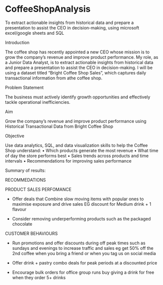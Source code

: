 # CoffeeShopAnalysis
To extract actionable insights from historical data and prepare a presentation to assist the CEO in decision-making, using microsoft excel/google sheets and SQL

Introduction

The coffee shop has recently appointed a new CEO whose mission is to grow the company’s revenue and improve product performance. My role, as a Junior Data Analyst, is to extract actionable insights from historical data and prepare a presentation to assist the CEO in decision-making. I will be using a dataset titled “Bright Coffee Shop Sales”, which captures daily transactional information from athe coffee shop.

Problem Statement

The business must actively identify growth opportunities and effectively tackle operational inefficiencies.

Aim

Grow the company’s revenue and improve product performance using Historical Transactional Data from Bright Coffee Shop

Objective

Use data analytics, SQL, and data visualization skills to help the Coffee Shop understand:
• Which products generate the most revenue
• What time of day the store performs best
• Sales trends across products and time intervals
• Recommendations for improving sales performance

Summary of results:

RECOMMEDATIONS

PRODUCT SALES PERFOMANCE

- Offer deals that Combine slow moving items with popular ones to maximise exposure and drive sales 
EG discount for Medium drink + 1 flavour 

- Consider removing underperforming products such as the packaged chocolate

CUSTOMER BEHAVIOURS

- Run promotions and offer discounts during off peak times such as sundays and evenings to increase traffic and sales 
eg get 50% off the 2nd coffee when you bring a 
friend or when you tag us on social media 

- Offer drink + pastry combo deals for peak periods at a discounted price 

- Encourage bulk orders for office group runs buy giving a drink for free when they order 5+ drinks
